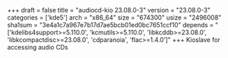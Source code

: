 +++
draft = false
title = "audiocd-kio 23.08.0-3"
version = "23.08.0-3"
categories = ['kde5']
arch = "x86_64"
size = "674300"
usize = "2496008"
sha1sum = "3e4a1c7a967e7b17d7ae5bcb01ed0bc7651ccf10"
depends = "['kdelibs4support>=5.110.0', 'kcmutils>=5.110.0', 'libkcddb>=23.08.0', 'libkcompactdisc>=23.08.0', 'cdparanoia', 'flac>=1.4.0']"
+++
Kioslave for accessing audio CDs
